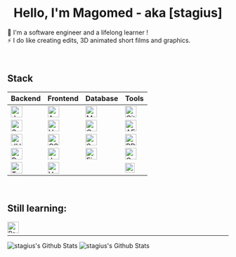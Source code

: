 <h1 align="center">Hello, I'm Magomed - aka [stagius]</h1>
<p align="center">
  
🔭 I'm a software engineer and a lifelong learner !<br />
⚡ I do like creating edits, 3D animated short films and graphics.

</p>

<br />
  
<h2>Stack</h2>


| Backend | Frontend | Database | Tools |
| --- | --- | --- | --- |
| <img align="center" alt="Java" width="26px" src="https://www.vectorlogo.zone/logos/java/java-wordmark.svg" /> | <img align="center" alt="Angular" width="26px" src="https://simpleicons.org/icons/angular.svg" />         | <img align="center" alt="MySQL" width="26px" src="https://simpleicons.org/icons/postgresql.svg" /> | <img align="center" alt="Git" width="26px" src="https://simpleicons.org/icons/git.svg" /> |
| <img align="center" alt="Spring" width="26px" src="https://simpleicons.org/icons/spring.svg" />               | <img align="center" alt="HTML5" width="26px" src="https://simpleicons.org/icons/html5.svg" />             | <img align="center" alt="Oracle" width="26px" src="https://simpleicons.org/icons/oracle.svg" /> | <img align="center" alt="AE" width="26px" src="https://simpleicons.org/icons/adobeaftereffects.svg" /> |
| <img align="center" alt="JUnit5" width="26px" src="https://simpleicons.org/icons/junit5.svg" />               | <img align="center" alt="CSS3" width="26px" src="https://simpleicons.org/icons/css3.svg" />               | <img align="center" alt="SQL Server" width="26px" src="https://simpleicons.org/icons/microsoftsqlserver.svg" /> | <img align="center" alt="PD" width="26px" src="https://simpleicons.org/icons/adobephotoshop.svg" /> |
| <img align="center" alt="Docker" width="26px" src="https://simpleicons.org/icons/docker.svg" />               | <img align="center" alt="JavaScript" width="26px" src="https://simpleicons.org/icons/javascript.svg" />   | <img align="center" alt="Firebase" width="26px" src="https://simpleicons.org/icons/firebase.svg" /> | <img align="center" alt="C4D" width="26px" src="https://simpleicons.org/icons/cinema4d.svg" /> |
| <img align="center" alt="Tomcat" width="26px" src="https://simpleicons.org/icons/apachetomcat.svg" />         | <img align="center" alt="Vue.js" width="26px" src="https://simpleicons.org/icons/vuedotjs.svg" />         | | <img align="center" alt="iJ" width="22px" src="https://simpleicons.org/icons/intellijidea.svg" /> |



<br />

<h2>Still learning:</h2>

<img align="left" alt="React" width="26px" src="https://simpleicons.org/icons/react.svg" />

<br />

---

<img alt="stagius's Github Stats" src="https://github-readme-stats.vercel.app/api/pin/?username=stagius&repo=material-components-web&theme=buefy" />

<img alt="stagius's Github Stats" src="https://github-readme-stats.vercel.app/api/top-langs/?username=stagius&card_width=500&theme=buefy" />


